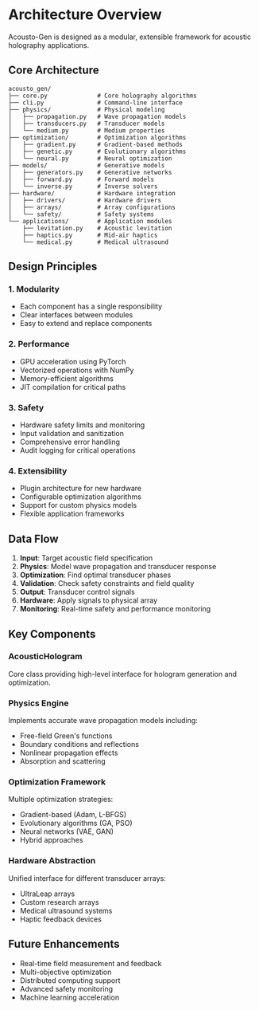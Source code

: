 # Architecture Overview

Acousto-Gen is designed as a modular, extensible framework for acoustic holography applications.

## Core Architecture

```
acousto_gen/
├── core.py              # Core holography algorithms
├── cli.py               # Command-line interface  
├── physics/             # Physical modeling
│   ├── propagation.py   # Wave propagation models
│   ├── transducers.py   # Transducer models
│   └── medium.py        # Medium properties
├── optimization/        # Optimization algorithms
│   ├── gradient.py      # Gradient-based methods
│   ├── genetic.py       # Evolutionary algorithms
│   └── neural.py        # Neural optimization
├── models/              # Generative models
│   ├── generators.py    # Generative networks
│   ├── forward.py       # Forward models
│   └── inverse.py       # Inverse solvers
├── hardware/            # Hardware integration
│   ├── drivers/         # Hardware drivers
│   ├── arrays/          # Array configurations
│   └── safety/          # Safety systems
└── applications/        # Application modules
    ├── levitation.py    # Acoustic levitation
    ├── haptics.py       # Mid-air haptics
    └── medical.py       # Medical ultrasound
```

## Design Principles

### 1. Modularity
- Each component has a single responsibility
- Clear interfaces between modules
- Easy to extend and replace components

### 2. Performance
- GPU acceleration using PyTorch
- Vectorized operations with NumPy
- Memory-efficient algorithms
- JIT compilation for critical paths

### 3. Safety
- Hardware safety limits and monitoring
- Input validation and sanitization
- Comprehensive error handling
- Audit logging for critical operations

### 4. Extensibility  
- Plugin architecture for new hardware
- Configurable optimization algorithms
- Support for custom physics models
- Flexible application frameworks

## Data Flow

1. **Input**: Target acoustic field specification
2. **Physics**: Model wave propagation and transducer response
3. **Optimization**: Find optimal transducer phases
4. **Validation**: Check safety constraints and field quality
5. **Output**: Transducer control signals
6. **Hardware**: Apply signals to physical array
7. **Monitoring**: Real-time safety and performance monitoring

## Key Components

### AcousticHologram
Core class providing high-level interface for hologram generation and optimization.

### Physics Engine
Implements accurate wave propagation models including:
- Free-field Green's functions
- Boundary conditions and reflections
- Nonlinear propagation effects
- Absorption and scattering

### Optimization Framework
Multiple optimization strategies:
- Gradient-based (Adam, L-BFGS)
- Evolutionary algorithms (GA, PSO)
- Neural networks (VAE, GAN)
- Hybrid approaches

### Hardware Abstraction
Unified interface for different transducer arrays:
- UltraLeap arrays
- Custom research arrays
- Medical ultrasound systems
- Haptic feedback devices

## Future Enhancements

- Real-time field measurement and feedback
- Multi-objective optimization
- Distributed computing support
- Advanced safety monitoring
- Machine learning acceleration